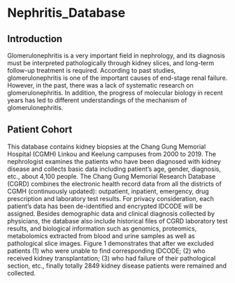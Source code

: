 # Nephritis_Database
## Introduction
Glomerulonephritis is a very important field in nephrology, and its diagnosis must be interpreted pathologically through kidney slices, and long-term follow-up treatment is required. According to past studies, glomerulonephritis is one of the important causes of end-stage renal failure. However, in the past, there was a lack of systematic research on glomerulonephritis. In addition, the progress of molecular biology in recent years has led to different understandings of the mechanism of glomerulonephritis. 
## Patient Cohort
This database contains kidney biopsies at the Chang Gung Memorial Hospital (CGMH) Linkou and Keelung campuses from 2000 to 2019. The nephrologist examines the patients who have been diagnosed with kidney disease and collects basic data including patient’s age, gender, diagnosis, etc., about 4,100 people. The Chang Gung Memorial Research Database (CGRD) combines the electronic health record data from all the districts of CGMH (continuously updated): outpatient, inpatient, emergency, drug prescription and laboratory test results. For privacy consideration, each patient’s data has been de-identified and encrypted IDCODE will be assigned. Besides demographic data and clinical diagnosis collected by physicians, the database also include historical files of CGRD laboratory test results, and biological information such as genomics, proteomics, metabolomics extracted from blood and urine samples as well as pathological slice images. Figure 1 demonstrates that after we excluded patients 
  (1) who were unable to find corresponding IDCODE;
  (2) who received kidney transplantation;
  (3) who had failure of their pathological section, etc., 
finally totally 2849 kidney disease patients were remained and collected.
